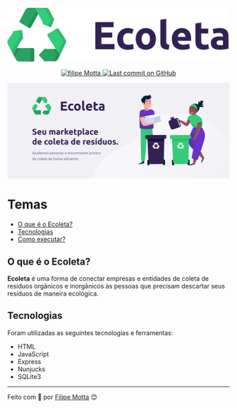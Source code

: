 <p align="center">
   <img src=".github/logo.png" style=""/>
</p>

<p align="center">
   <a href="https://www.linkedin.com/in/filipefmotta/">
      <img alt="filipe Motta" src="https://img.shields.io/badge/-Filipe%20Motta-4e5acf?style=flat&logo=Linkedin&logoColor=white" />
   </a>

  <a aria-label="Last Commit" href="https://github.com/filipefdm/ecoleta/commits/master">
    <img alt="Last commit on GitHub" src="https://img.shields.io/github/last-commit/filipefdm/ecoleta?color=4e5acf">
  </a>
</p>

<img src=".github/mockup.png"/>

# Temas

- [O que é o Ecoleta?](#o-que-é-o-ecoleta)
- [Tecnologias](#tecnologias)
- [Como executar?](#como-executar)

## O que é o Ecoleta?

<b>Ecoleta</b> é uma forma de conectar empresas e entidades de coleta de resíduos orgânicos e inorgânicos às pessoas que precisam descartar seus resíduos de maneira ecológica.

## Tecnologias

Foram utilizadas as seguintes tecnologias e ferramentas:

- HTML
- JavaScript
- Express
- Nunjucks
- SQLite3

---

Feito com 💜 por [Filipe Motta](https://github.com/filipefdm) 😊
